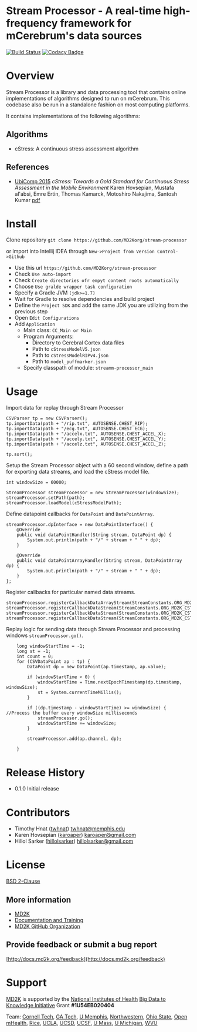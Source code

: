 # Stream Processor - A real-time high-frequency framework for mCerebrum's data sources
[![Build Status](https://travis-ci.org/MD2Korg/stream-processor.svg)](https://travis-ci.org/MD2Korg/stream-processor)
[![Codacy Badge](https://api.codacy.com/project/badge/grade/a1e60f1fdf66413194166d33f5fbf4f1)](https://www.codacy.com/app/twhnat/stream-processor)

# Overview
Stream Processor is a library and data processing tool that contains online implementations
of algorithms designed to run on mCerebrum.  This codebase also be run in a standalone
fashion on most computing platforms.

It contains implementations of the following algorithms:
## Algorithms
- cStress: A continuous stress assessment algorithm

## References
- [UbiComp 2015](http://ubicomp.org/ubicomp2015/program/accepted-papers.html)
*cStress: Towards a Gold Standard for Continuous Stress Assessment in the Mobile Environment*
Karen Hovsepian, Mustafa al'absi, Emre Ertin, Thomas Kamarck, Motoshiro Nakajima, Santosh Kumar [pdf](http://dl.acm.org/citation.cfm?id=2807526)

# Install
Clone repository `git clone https://github.com/MD2Korg/stream-processor`

or import into Intellij IDEA through `New->Project from Version Control->Github`
- Use this url `https://github.com/MD2Korg/stream-processor`
- Check `Use auto-import`
- Check `Create directories ofr empyt content roots automatically`
- Choose `Use gralde wrapper task configuration`
- Specify a Gradle JVM `(jdk>=1.7)`
- Wait for Gradle to resolve dependencies and build project
- Define the `Project SDK` and add the same JDK you are utilizing from the previous step
- Open `Edit Configurations`
- Add `Application`
  - Main class: `CC_Main or Main`
  - Program Arguments: 
    - Directory to Cerebral Cortex data files
    - Path to `cStressModelV5.json`
    - Path to `cStressModelRIPv4.json`
    - Path to `model_puffmarker.json`
   - Specify classpath of module: `streamm-processor_main`



# Usage
Import data for replay through Stream Processor
```
CSVParser tp = new CSVParser();
tp.importData(path + "/rip.txt", AUTOSENSE.CHEST_RIP);
tp.importData(path + "/ecg.txt", AUTOSENSE.CHEST_ECG);
tp.importData(path + "/accelx.txt", AUTOSENSE.CHEST_ACCEL_X);
tp.importData(path + "/accely.txt", AUTOSENSE.CHEST_ACCEL_Y);
tp.importData(path + "/accelz.txt", AUTOSENSE.CHEST_ACCEL_Z);

tp.sort();
```

Setup the Stream Processor object with a 60 second window, define a path for exporting data streams, and load the cStress model file.
```
int windowSize = 60000;

StreamProcessor streamProcessor = new StreamProcessor(windowSize);
streamProcessor.setPath(path);
streamProcessor.loadModel(cStressModelPath);
```

Define datapoint callbacks for `DataPoint` and `DataPointArray`.
```
streamProcessor.dpInterface = new DataPointInterface() {
    @Override
    public void dataPointHandler(String stream, DataPoint dp) {
        System.out.println(path + "/" + stream + " " + dp);
    }

    @Override
    public void dataPointArrayHandler(String stream, DataPointArray dp) {
        System.out.println(path + "/" + stream + " " + dp);
    }
};
```

Register callbacks for particular named data streams.
```
streamProcessor.registerCallbackDataArrayStream(StreamConstants.ORG_MD2K_CSTRESS_FV);
streamProcessor.registerCallbackDataStream(StreamConstants.ORG_MD2K_CSTRESS_DATA_ACCEL_ACTIVITY);
streamProcessor.registerCallbackDataStream(StreamConstants.ORG_MD2K_CSTRESS_PROBABILITY);
streamProcessor.registerCallbackDataStream(StreamConstants.ORG_MD2K_CSTRESS_STRESSLABEL);
```

Replay logic for sending data through Stream Processor and processing windows `streamProcessor.go()`.
```
    long windowStartTime = -1;
    long st = -1;
    int count = 0;
    for (CSVDataPoint ap : tp) {
        DataPoint dp = new DataPoint(ap.timestamp, ap.value);

        if (windowStartTime < 0) {
            windowStartTime = Time.nextEpochTimestamp(dp.timestamp, windowSize);
            st = System.currentTimeMillis();
        }

        if ((dp.timestamp - windowStartTime) >= windowSize) { //Process the buffer every windowSize milliseconds
            streamProcessor.go();
            windowStartTime += windowSize;
        }

        streamProcessor.add(ap.channel, dp);

    }
```


# Release History
- 0.1.0 Initial release

# Contributors
 - Timothy Hnat ([twhnat](https://github.com/twhnat)) <twhnat@memphis.edu>
 - Karen Hovsepian ([karoaper](https://github.com/karoaper)) <karoaper@gmail.com>
 - Hillol Sarker ([hillolsarker](https://github.com/hillolsarker)) <hillolsarker@gmail.com>

# License
[BSD 2-Clause](LICENSE)

## More information
- [MD2K](https://md2k.org/)
- [Documentation and Training](http://docs.md2k.org)
- [MD2K GitHub Organization](https://github.com/MD2Korg/)

## Provide feedback or submit a bug report
[http://docs.md2k.org/feedback](http://docs.md2k.org/feedback)

# Support
[MD2K](https://md2k.org) is supported by the [National Institutes of Health](https://www.nih.gov/) [Big Data to Knowledge Initiative](https://datascience.nih.gov/bd2k) Grant **#1U54EB020404**

Team: 
[Cornell Tech](http://tech.cornell.edu/), 
[GA Tech](http://www.gatech.edu/), 
[U Memphis](http://www.memphis.edu/), 
[Northwestern](http://www.northwestern.edu/), 
[Ohio State](https://www.osu.edu/), 
[Open mHealth](http://www.openmhealth.org/), 
[Rice](http://www.rice.edu/), 
[UCLA](http://www.ucla.edu/), 
[UCSD](http://www.ucsd.edu/), 
[UCSF](http://www.ucsf.edu/), 
[U Mass](http://www.umass.edu/), 
[U Michigan](https://www.umich.edu/), 
[WVU](http://www.wvu.edu/)
